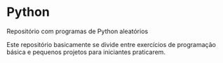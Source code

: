 # Python
Repositório com programas de Python aleatórios

Este repositório basicamente se divide entre exercícios de programação básica e pequenos projetos para iniciantes praticarem.
